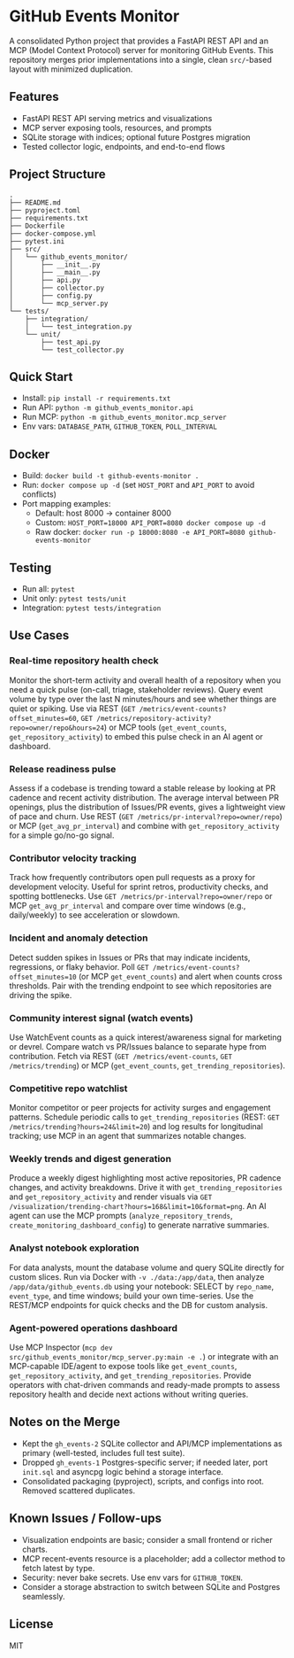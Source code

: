 # GitHub Events Monitor

A consolidated Python project that provides a FastAPI REST API and an MCP (Model Context Protocol) server for monitoring GitHub Events. This repository merges prior implementations into a single, clean `src/`-based layout with minimized duplication.

## Features

- FastAPI REST API serving metrics and visualizations
- MCP server exposing tools, resources, and prompts
- SQLite storage with indices; optional future Postgres migration
- Tested collector logic, endpoints, and end-to-end flows

## Project Structure

```
.
├── README.md
├── pyproject.toml
├── requirements.txt
├── Dockerfile
├── docker-compose.yml
├── pytest.ini
├── src/
│   └── github_events_monitor/
│       ├── __init__.py
│       ├── __main__.py
│       ├── api.py
│       ├── collector.py
│       ├── config.py
│       └── mcp_server.py
└── tests/
    ├── integration/
    │   └── test_integration.py
    └── unit/
        ├── test_api.py
        └── test_collector.py
```

## Quick Start

- Install: `pip install -r requirements.txt`
- Run API: `python -m github_events_monitor.api`
- Run MCP: `python -m github_events_monitor.mcp_server`
- Env vars: `DATABASE_PATH`, `GITHUB_TOKEN`, `POLL_INTERVAL`

## Docker

- Build: `docker build -t github-events-monitor .`
- Run: `docker compose up -d` (set `HOST_PORT` and `API_PORT` to avoid conflicts)
- Port mapping examples:
  - Default: host 8000 -> container 8000
  - Custom: `HOST_PORT=18000 API_PORT=8080 docker compose up -d`
  - Raw docker: `docker run -p 18000:8080 -e API_PORT=8080 github-events-monitor`

## Testing

- Run all: `pytest`
- Unit only: `pytest tests/unit`
- Integration: `pytest tests/integration`

## Use Cases

### Real-time repository health check
Monitor the short-term activity and overall health of a repository when you need a quick pulse (on-call, triage, stakeholder reviews). Query event volume by type over the last N minutes/hours and see whether things are quiet or spiking. Use via REST (`GET /metrics/event-counts?offset_minutes=60`, `GET /metrics/repository-activity?repo=owner/repo&hours=24`) or MCP tools (`get_event_counts`, `get_repository_activity`) to embed this pulse check in an AI agent or dashboard.

### Release readiness pulse
Assess if a codebase is trending toward a stable release by looking at PR cadence and recent activity distribution. The average interval between PR openings, plus the distribution of Issues/PR events, gives a lightweight view of pace and churn. Use REST (`GET /metrics/pr-interval?repo=owner/repo`) or MCP (`get_avg_pr_interval`) and combine with `get_repository_activity` for a simple go/no-go signal.

### Contributor velocity tracking
Track how frequently contributors open pull requests as a proxy for development velocity. Useful for sprint retros, productivity checks, and spotting bottlenecks. Use `GET /metrics/pr-interval?repo=owner/repo` or MCP `get_avg_pr_interval` and compare over time windows (e.g., daily/weekly) to see acceleration or slowdown.

### Incident and anomaly detection
Detect sudden spikes in Issues or PRs that may indicate incidents, regressions, or flaky behavior. Poll `GET /metrics/event-counts?offset_minutes=10` (or MCP `get_event_counts`) and alert when counts cross thresholds. Pair with the trending endpoint to see which repositories are driving the spike.

### Community interest signal (watch events)
Use WatchEvent counts as a quick interest/awareness signal for marketing or devrel. Compare watch vs PR/Issues balance to separate hype from contribution. Fetch via REST (`GET /metrics/event-counts`, `GET /metrics/trending`) or MCP (`get_event_counts`, `get_trending_repositories`).

### Competitive repo watchlist
Monitor competitor or peer projects for activity surges and engagement patterns. Schedule periodic calls to `get_trending_repositories` (REST: `GET /metrics/trending?hours=24&limit=20`) and log results for longitudinal tracking; use MCP in an agent that summarizes notable changes.

### Weekly trends and digest generation
Produce a weekly digest highlighting most active repositories, PR cadence changes, and activity breakdowns. Drive it with `get_trending_repositories` and `get_repository_activity` and render visuals via `GET /visualization/trending-chart?hours=168&limit=10&format=png`. An AI agent can use the MCP prompts (`analyze_repository_trends`, `create_monitoring_dashboard_config`) to generate narrative summaries.

### Analyst notebook exploration
For data analysts, mount the database volume and query SQLite directly for custom slices. Run via Docker with `-v ./data:/app/data`, then analyze `/app/data/github_events.db` using your notebook: SELECT by `repo_name`, `event_type`, and time windows; build your own time-series. Use the REST/MCP endpoints for quick checks and the DB for custom analysis.

### Agent-powered operations dashboard
Use MCP Inspector (`mcp dev src/github_events_monitor/mcp_server.py:main -e .`) or integrate with an MCP-capable IDE/agent to expose tools like `get_event_counts`, `get_repository_activity`, and `get_trending_repositories`. Provide operators with chat-driven commands and ready-made prompts to assess repository health and decide next actions without writing queries.

## Notes on the Merge

- Kept the `gh_events-2` SQLite collector and API/MCP implementations as primary (well-tested, includes full test suite).
- Dropped `gh_events-1` Postgres-specific server; if needed later, port `init.sql` and asyncpg logic behind a storage interface.
- Consolidated packaging (pyproject), scripts, and configs into root. Removed scattered duplicates.

## Known Issues / Follow-ups

- Visualization endpoints are basic; consider a small frontend or richer charts.
- MCP recent-events resource is a placeholder; add a collector method to fetch latest by type.
- Security: never bake secrets. Use env vars for `GITHUB_TOKEN`.
- Consider a storage abstraction to switch between SQLite and Postgres seamlessly.

## License

MIT


